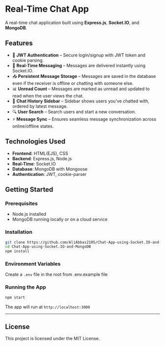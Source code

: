 # Real-Time Chat App

A real-time chat application built using **Express.js**, **Socket.IO**, and **MongoDB**.

## Features

- 🔐 **JWT Authentication** – Secure login/signup with JWT token and cookie parsing.
- 💬 **Real-Time Messaging** – Messages are delivered instantly using Socket.IO.
- 📥 **Persistent Message Storage** – Messages are saved in the database even if the receiver is offline or chatting with someone else.
- 📊 **Unread Count** – Messages are marked as unread and updated to read when the user views the chat.
- 👤 **Chat History Sidebar** – Sidebar shows users you've chatted with, ordered by latest message.
- 🔍 **User Search** – Search users and start a new conversation.
- ⚡ **Message Sync** – Ensures seamless message synchronization across online/offline states.

## Technologies Used
- **Frontend**: HTML(EJS), CSS
- **Backend**: Express.js, Node.js
- **Real-Time**: Socket.IO
- **Database**: MongoDB with Mongoose
- **Authentication**: JWT, cookie-parser

## Getting Started

### Prerequisites

- Node.js installed
- MongoDB running locally or on a cloud service

### Installation

```bash
git clone https://github.com/AliAbbas2105/Chat-App-using-Socket.IO-and-MongoDB.git
cd Chat-App-using-Socket.IO-and-MongoDB
npm install
```
### Environment Variables

Create a `.env` file in the root from .env.example file


### Running the App

```bash
npm start
```

The app will run at `http://localhost:3000`

---

## License

This project is licensed under the MIT License.